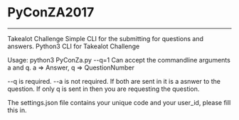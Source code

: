 # PyConZA2017

---

Takealot Challenge Simple CLI for the submitting for questions and answers.
Python3 CLI for Takealot Challenge

Usage:
python3 PyConZa.py --q=1
Can accept the commandline arguments a and q. a => Answer, q => QuestionNumber

--q is required.
--a is not required. If both are sent in it is a asnwer to the question. If only q is sent in then you are requesting the question.

The settings.json file contains your unique code and your user_id, please fill this in.

